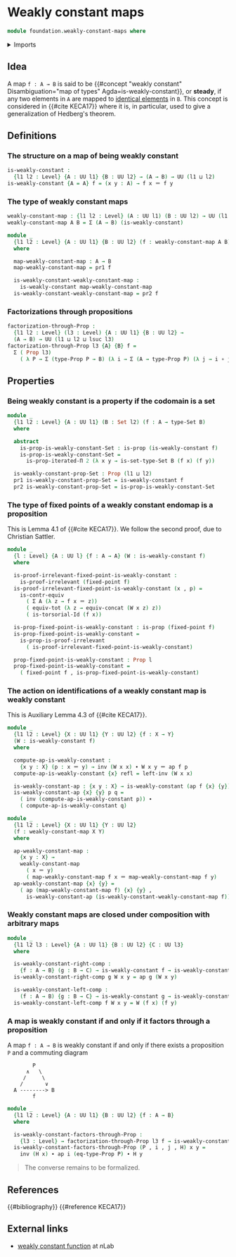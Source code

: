 # Weakly constant maps

```agda
module foundation.weakly-constant-maps where
```

<details><summary>Imports</summary>

```agda
open import foundation.action-on-identifications-functions
open import foundation.dependent-pair-types
open import foundation.fixed-points-endofunctions
open import foundation.identity-types
open import foundation.iterated-dependent-product-types
open import foundation.universe-levels

open import foundation-core.contractible-types
open import foundation-core.function-types
open import foundation-core.functoriality-dependent-pair-types
open import foundation-core.homotopies
open import foundation-core.propositions
open import foundation-core.sets
open import foundation-core.torsorial-type-families
```

</details>

## Idea

A map `f : A → B` is said to be
{{#concept "weakly constant" Disambiguation="map of types" Agda=is-weakly-constant}},
or **steady**, if any two elements in `A` are mapped to
[identical elements](foundation-core.identity-types.md) in `B`. This concept is
considered in {{#cite KECA17}} where it is, in particular, used to give a
generalization of Hedberg's theorem.

## Definitions

### The structure on a map of being weakly constant

```agda
is-weakly-constant :
  {l1 l2 : Level} {A : UU l1} {B : UU l2} → (A → B) → UU (l1 ⊔ l2)
is-weakly-constant {A = A} f = (x y : A) → f x ＝ f y
```

### The type of weakly constant maps

```agda
weakly-constant-map : {l1 l2 : Level} (A : UU l1) (B : UU l2) → UU (l1 ⊔ l2)
weakly-constant-map A B = Σ (A → B) (is-weakly-constant)

module _
  {l1 l2 : Level} {A : UU l1} {B : UU l2} (f : weakly-constant-map A B)
  where

  map-weakly-constant-map : A → B
  map-weakly-constant-map = pr1 f

  is-weakly-constant-weakly-constant-map :
    is-weakly-constant map-weakly-constant-map
  is-weakly-constant-weakly-constant-map = pr2 f
```

### Factorizations through propositions

```agda
factorization-through-Prop :
  {l1 l2 : Level} (l3 : Level) {A : UU l1} {B : UU l2} →
  (A → B) → UU (l1 ⊔ l2 ⊔ lsuc l3)
factorization-through-Prop l3 {A} {B} f =
  Σ ( Prop l3)
    ( λ P → Σ (type-Prop P → B) (λ i → Σ (A → type-Prop P) (λ j → i ∘ j ~ f)))
```

## Properties

### Being weakly constant is a property if the codomain is a set

```agda
module _
  {l1 l2 : Level} {A : UU l1} (B : Set l2) (f : A → type-Set B)
  where

  abstract
    is-prop-is-weakly-constant-Set : is-prop (is-weakly-constant f)
    is-prop-is-weakly-constant-Set =
      is-prop-iterated-Π 2 (λ x y → is-set-type-Set B (f x) (f y))

  is-weakly-constant-prop-Set : Prop (l1 ⊔ l2)
  pr1 is-weakly-constant-prop-Set = is-weakly-constant f
  pr2 is-weakly-constant-prop-Set = is-prop-is-weakly-constant-Set
```

### The type of fixed points of a weakly constant endomap is a proposition

This is Lemma 4.1 of {{#cite KECA17}}. We follow the second proof, due to
Christian Sattler.

```agda
module _
  {l : Level} {A : UU l} {f : A → A} (W : is-weakly-constant f)
  where

  is-proof-irrelevant-fixed-point-is-weakly-constant :
    is-proof-irrelevant (fixed-point f)
  is-proof-irrelevant-fixed-point-is-weakly-constant (x , p) =
    is-contr-equiv
      ( Σ A (λ z → f x ＝ z))
      ( equiv-tot (λ z → equiv-concat (W x z) z))
      ( is-torsorial-Id (f x))

  is-prop-fixed-point-is-weakly-constant : is-prop (fixed-point f)
  is-prop-fixed-point-is-weakly-constant =
    is-prop-is-proof-irrelevant
      ( is-proof-irrelevant-fixed-point-is-weakly-constant)

  prop-fixed-point-is-weakly-constant : Prop l
  prop-fixed-point-is-weakly-constant =
    ( fixed-point f , is-prop-fixed-point-is-weakly-constant)
```

### The action on identifications of a weakly constant map is weakly constant

This is Auxiliary Lemma 4.3 of {{#cite KECA17}}.

```agda
module _
  {l1 l2 : Level} {X : UU l1} {Y : UU l2} {f : X → Y}
  (W : is-weakly-constant f)
  where

  compute-ap-is-weakly-constant :
    {x y : X} (p : x ＝ y) → inv (W x x) ∙ W x y ＝ ap f p
  compute-ap-is-weakly-constant {x} refl = left-inv (W x x)

  is-weakly-constant-ap : {x y : X} → is-weakly-constant (ap f {x} {y})
  is-weakly-constant-ap {x} {y} p q =
    ( inv (compute-ap-is-weakly-constant p)) ∙
    ( compute-ap-is-weakly-constant q)

module _
  {l1 l2 : Level} {X : UU l1} {Y : UU l2}
  (f : weakly-constant-map X Y)
  where

  ap-weakly-constant-map :
    {x y : X} →
    weakly-constant-map
      ( x ＝ y)
      ( map-weakly-constant-map f x ＝ map-weakly-constant-map f y)
  ap-weakly-constant-map {x} {y} =
    ( ap (map-weakly-constant-map f) {x} {y} ,
      is-weakly-constant-ap (is-weakly-constant-weakly-constant-map f))
```

### Weakly constant maps are closed under composition with arbitrary maps

```agda
module _
  {l1 l2 l3 : Level} {A : UU l1} {B : UU l2} {C : UU l3}
  where

  is-weakly-constant-right-comp :
    {f : A → B} (g : B → C) → is-weakly-constant f → is-weakly-constant (g ∘ f)
  is-weakly-constant-right-comp g W x y = ap g (W x y)

  is-weakly-constant-left-comp :
    (f : A → B) {g : B → C} → is-weakly-constant g → is-weakly-constant (g ∘ f)
  is-weakly-constant-left-comp f W x y = W (f x) (f y)
```

### A map is weakly constant if and only if it factors through a proposition

A map `f : A → B` is weakly constant if and only if there exists a proposition
`P` and a commuting diagram

```text
        P
      ∧   \
     /     \
    /       ∨
  A --------> B
        f
```

```agda
module _
  {l1 l2 : Level} {A : UU l1} {B : UU l2} {f : A → B}
  where

  is-weakly-constant-factors-through-Prop :
    {l3 : Level} → factorization-through-Prop l3 f → is-weakly-constant f
  is-weakly-constant-factors-through-Prop (P , i , j , H) x y =
    inv (H x) ∙ ap i (eq-type-Prop P) ∙ H y
```

> The converse remains to be formalized.

## References

{{#bibliography}} {{#reference KECA17}}

## External links

- [weakly constant function](https://ncatlab.org/nlab/show/weakly+constant+function)
  at $n$Lab
